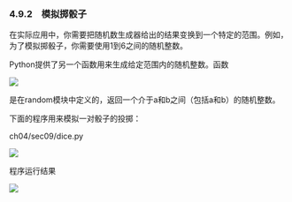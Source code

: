    

### 4.9.2　模拟掷骰子

在实际应用中，你需要把随机数生成器给出的结果变换到一个特定的范围。例如，为了模拟掷骰子，你需要使用1到6之间的随机整数。

Python提供了另一个函数用来生成给定范围内的随机整数。函数

![](0-Assets/Epubook/程序员编程语言经典合集（计算机科学丛书5册套装），javapython编程语言含经典教材龙书《编译原理》%20(Bruce%20Eckel%20%20Alfred%20V.%20Aho%20%20Monica%20S.%20Lam%20etc.)%20(Z-Library)/images/image06031.jpeg)

是在random模块中定义的，返回一个介于a和b之间（包括a和b）的随机整数。

下面的程序用来模拟一对骰子的投掷：

ch04/sec09/dice.py

![](0-Assets/Epubook/程序员编程语言经典合集（计算机科学丛书5册套装），javapython编程语言含经典教材龙书《编译原理》%20(Bruce%20Eckel%20%20Alfred%20V.%20Aho%20%20Monica%20S.%20Lam%20etc.)%20(Z-Library)/images/image06032.jpeg)

程序运行结果

![](../Images/image06033.gif)